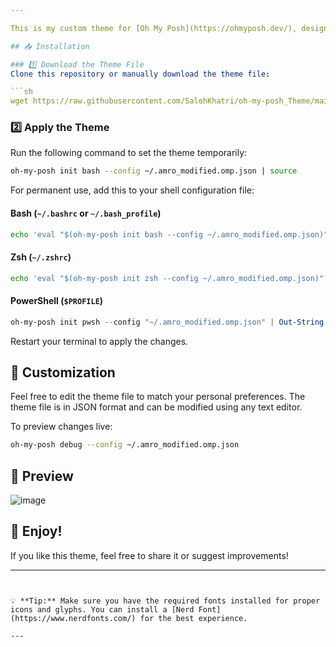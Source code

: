 ```yaml
---

This is my custom theme for [Oh My Posh](https://ohmyposh.dev/), designed for a sleek and productive terminal experience. It provides a well-structured prompt with useful information for developers.

## 📥 Installation

### 1️⃣ Download the Theme File
Clone this repository or manually download the theme file:

```sh
wget https://raw.githubusercontent.com/SalehKhatri/oh-my-posh_Theme/main/amro_modified.omp.json -O ~/.amro_modified.omp.json
```

### 2️⃣ Apply the Theme
Run the following command to set the theme temporarily:

```sh
oh-my-posh init bash --config ~/.amro_modified.omp.json | source
```

For permanent use, add this to your shell configuration file:

#### Bash (`~/.bashrc` or `~/.bash_profile`)
```sh
echo 'eval "$(oh-my-posh init bash --config ~/.amro_modified.omp.json)"' >> ~/.bashrc
```

#### Zsh (`~/.zshrc`)
```sh
echo 'eval "$(oh-my-posh init zsh --config ~/.amro_modified.omp.json)"' >> ~/.zshrc
```

#### PowerShell (`$PROFILE`)
```powershell
oh-my-posh init pwsh --config "~/.amro_modified.omp.json" | Out-String | Invoke-Expression
```

Restart your terminal to apply the changes.

## 🔧 Customization
Feel free to edit the theme file to match your personal preferences. The theme file is in JSON format and can be modified using any text editor.

To preview changes live:
```sh
oh-my-posh debug --config ~/.amro_modified.omp.json
```

## 📸 Preview
![image](https://github.com/user-attachments/assets/05dd66c9-4ac3-4c58-9895-4339a727fb2d)  

## 🚀 Enjoy!
If you like this theme, feel free to share it or suggest improvements!

---
```


💡 **Tip:** Make sure you have the required fonts installed for proper icons and glyphs. You can install a [Nerd Font](https://www.nerdfonts.com/) for the best experience.

---
